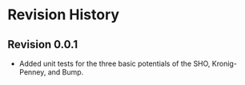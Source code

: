 # Revision History

## Revision 0.0.1

- Added unit tests for the three basic potentials of the SHO, Kronig-Penney, and Bump.